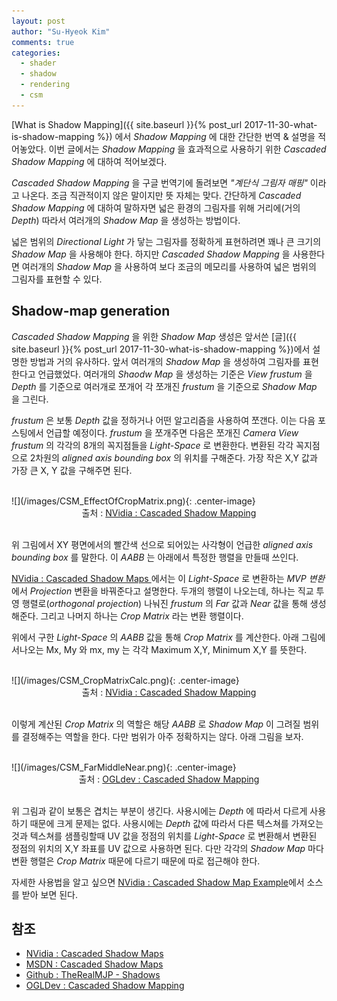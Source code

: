 ```yaml
---
layout: post
author: "Su-Hyeok Kim"
comments: true
categories:
  - shader
  - shadow
  - rendering
  - csm
---
```


[What is Shadow Mapping]({{ site.baseurl }}{% post_url 2017-11-30-what-is-shadow-mapping %}) 에서 _Shadow Mapping_ 에 대한 간단한 번역 & 설명을 적어놓았다. 이번 글에서는 _Shadow Mapping_ 을 효과적으로 사용하기 위한 _Cascaded Shadow Mapping_ 에 대하여 적어보겠다.

_Cascaded Shadow Mapping_ 을 구글 번역기에 돌려보면 _"계단식 그림자 매핑"_ 이라고 나온다. 조금 직관적이지 않은 말이지만 뜻 자체는 맞다. 간단하게 _Cascaded Shadow Mapping_ 에 대하여 말하자면 넓은 환경의 그림자를 위해 거리에(거의 _Depth_) 따라서 여러개의 _Shadow Map_ 을 생성하는 방법이다.

넓은 범위의 _Directional Light_ 가 닿는 그림자를 정확하게 표현하려면 꽤나 큰 크기의 _Shadow Map_ 을 사용해야 한다. 하지만 _Cascaded Shadow Mapping_ 을 사용한다면 여러개의 _Shadow Map_ 을 사용하여 보다 조금의 메모리를 사용하여 넓은 범위의 그림자를 표현할 수 있다.

## Shadow-map generation

_Cascaded Shadow Mapping_ 을 위한 _Shadow Map_ 생성은 앞서쓴 [글]({{ site.baseurl }}{% post_url 2017-11-30-what-is-shadow-mapping %})에서 설명한 방법과 거의 유사하다. 앞서 여러개의 _Shadow Map_ 을 생성하여 그림자를 표현한다고 언급했었다. 여러개의 _Shaodw Map_ 을 생성하는 기준은 _View frustum_ 을 _Depth_ 를 기준으로 여러개로 쪼개어 각 쪼개진 _frustum_ 을 기준으로 _Shadow Map_ 을 그린다.

_frustum_ 은 보통 _Depth_ 값을 정하거나 어떤 알고리즘을 사용하여 쪼갠다. 이는 다음 포스팅에서 언급할 예정이다. _frustum_ 을 쪼개주면 다음은 쪼개진 _Camera View frustum_ 의 각각의 8개의 꼭지점들을 _Light-Space_ 로 변환한다. 변환된 각각 꼭지점으로 2차원의 _aligned axis bounding box_ 의 위치를 구해준다. 가장 작은 X,Y 값과 가장 큰 X, Y 값을 구해주면 된다.

<br/>
![](/images/CSM_EffectOfCropMatrix.png){: .center-image}
<center>출처 : <a href="http://developer.download.nvidia.com/SDK/10.5/opengl/src/cascaded_shadow_maps/doc/cascaded_shadow_maps.pdf">NVidia : Cascaded Shadow Mapping</a>
</center>
<br/>

위 그림에서 XY 평면에서의 빨간색 선으로 되어있는 사각형이 언급한 _aligned axis bounding box_ 를 말한다. 이 _AABB_ 는 아래에서 특정한 행렬을 만들때 쓰인다.

[NVidia : Cascaded Shadow Maps  ](http://developer.download.nvidia.com/SDK/10.5/opengl/src/cascaded_shadow_maps/doc/cascaded_shadow_maps.pdf) 에서는 이 _Light-Space_ 로 변환하는 _MVP 변환_ 에서 _Projection_ 변환을 바꿔준다고 설명한다. 두개의 행렬이 나오는데, 하나는 직교 투영 행렬로(_orthogonal projection_) 나눠진 _frustum_ 의 _Far_ 값과 _Near_ 값을 통해 생성해준다. 그리고 나머지 하나는 _Crop Matrix_ 라는 변환 행렬이다.

위에서 구한 _Light-Space_ 의 _AABB_ 값을 통해 _Crop Matrix_ 를 계산한다. 아래 그림에서나오는 Mx, My 와 mx, my 는 각각 Maximum X,Y, Minimum X,Y 를 뜻한다.

<br/>
![](/images/CSM_CropMatrixCalc.png){: .center-image}
<center>출처 : <a href="http://developer.download.nvidia.com/SDK/10.5/opengl/src/cascaded_shadow_maps/doc/cascaded_shadow_maps.pdf">NVidia : Cascaded Shadow Mapping</a>
</center>
<br/>

이렇게 계산된 _Crop Matrix_ 의 역할은 해당 _AABB_ 로 _Shadow Map_ 이 그려질 범위를 결정해주는 역할을 한다. 다만 범위가 아주 정확하지는 않다. 아래 그림을 보자.

<br/>
![](/images/CSM_FarMiddleNear.png){: .center-image}
<center>출처 : <a href="http://ogldev.atspace.co.uk/www/tutorial49/tutorial49.html">OGLdev : Cascaded Shadow Mapping</a>
</center>
<br/>

위 그림과 같이 보통은 겹치는 부분이 생긴다. 사용시에는 _Depth_ 에 따라서 다르게 사용하기 때문에 크게 문제는 없다. 사용시에는 _Depth_ 값에 따라서 다른 텍스쳐를 가져오는 것과 텍스쳐를 샘플링할때 UV 값을 정점의 위치를 _Light-Space_ 로 변환해서 변환된 정점의 위치의 X,Y 좌표를 UV 값으로 사용하면 된다. 다만 각각의 _Shadow Map_ 마다 변환 행렬은 _Crop Matrix_ 때문에 다르기 때문에 따로 접근해야 한다.

자세한 사용법을 알고 싶으면 [NVidia : Cascaded Shadow Map Example](http://developer.download.nvidia.com/SDK/10/Samples/cascaded_shadow_maps.zip)에서 소스를 받아 보면 된다.

## 참조

 - [NVidia : Cascaded Shadow Maps  ](http://developer.download.nvidia.com/SDK/10.5/opengl/src/cascaded_shadow_maps/doc/cascaded_shadow_maps.pdf)
 - [MSDN : Cascaded Shadow Maps](https://msdn.microsoft.com/en-us/library/windows/desktop/ee416307.aspx)
 - [Github : TheRealMJP - Shadows](https://github.com/TheRealMJP/Shadows)
 - [OGLDev : Cascaded Shadow Mapping](http://ogldev.atspace.co.uk/www/tutorial49/tutorial49.html)
